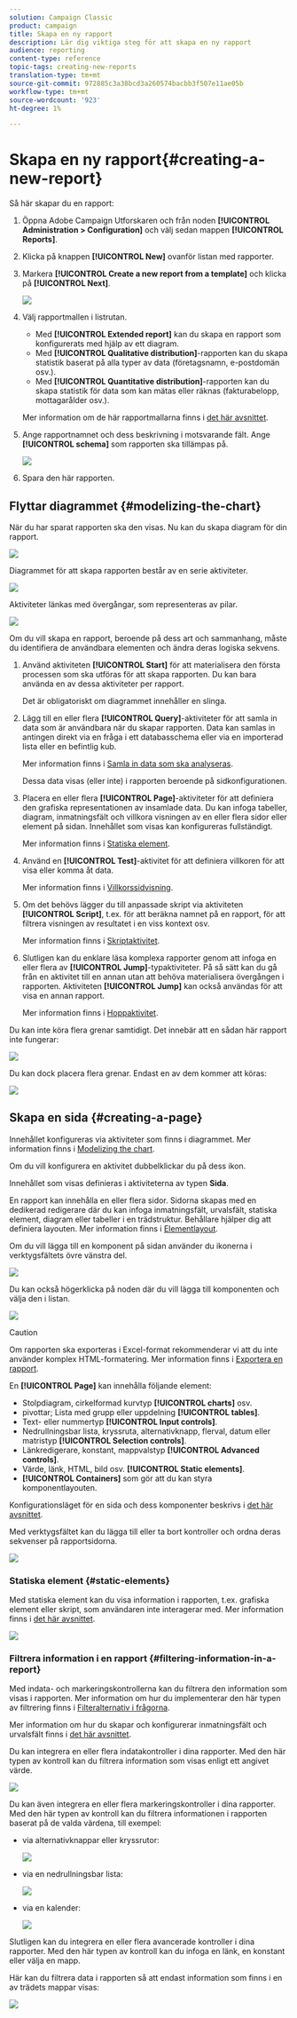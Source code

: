 ```yaml
---
solution: Campaign Classic
product: campaign
title: Skapa en ny rapport
description: Lär dig viktiga steg för att skapa en ny rapport
audience: reporting
content-type: reference
topic-tags: creating-new-reports
translation-type: tm+mt
source-git-commit: 972885c3a38bcd3a260574bacbb3f507e11ae05b
workflow-type: tm+mt
source-wordcount: '923'
ht-degree: 1%

---
```



# Skapa en ny rapport{#creating-a-new-report}

Så här skapar du en rapport:

1. Öppna Adobe Campaign Utforskaren och från noden **[!UICONTROL Administration > Configuration]** och välj sedan mappen **[!UICONTROL Reports]**.
1. Klicka på knappen **[!UICONTROL New]** ovanför listan med rapporter.
1. Markera **[!UICONTROL Create a new report from a template]** och klicka på **[!UICONTROL Next]**.

   ![](assets/s_ncs_advuser_report_wizard_new_01.png)

1. Välj rapportmallen i listrutan.

   * Med **[!UICONTROL Extended report]** kan du skapa en rapport som konfigurerats med hjälp av ett diagram.
   * Med **[!UICONTROL Qualitative distribution]**-rapporten kan du skapa statistik baserat på alla typer av data (företagsnamn, e-postdomän osv.).
   * Med **[!UICONTROL Quantitative distribution]**-rapporten kan du skapa statistik för data som kan mätas eller räknas (fakturabelopp, mottagarålder osv.).

   Mer information om de här rapportmallarna finns i [det här avsnittet](../../reporting/using/about-descriptive-analysis.md).

1. Ange rapportnamnet och dess beskrivning i motsvarande fält. Ange **[!UICONTROL schema]** som rapporten ska tillämpas på.

   ![](assets/s_ncs_advuser_report_wizard_020.png)

1. Spara den här rapporten.

## Flyttar diagrammet {#modelizing-the-chart}

När du har sparat rapporten ska den visas. Nu kan du skapa diagram för din rapport.

![](assets/s_ncs_user_report_wizard_021.png)

Diagrammet för att skapa rapporten består av en serie aktiviteter.

![](assets/s_ncs_advuser_report_wizard_031.png)

Aktiviteter länkas med övergångar, som representeras av pilar.

![](assets/s_ncs_advuser_report_wizard_032.png)

Om du vill skapa en rapport, beroende på dess art och sammanhang, måste du identifiera de användbara elementen och ändra deras logiska sekvens.

1. Använd aktiviteten **[!UICONTROL Start]** för att materialisera den första processen som ska utföras för att skapa rapporten. Du kan bara använda en av dessa aktiviteter per rapport.

   Det är obligatoriskt om diagrammet innehåller en slinga.

1. Lägg till en eller flera **[!UICONTROL Query]**-aktiviteter för att samla in data som är användbara när du skapar rapporten. Data kan samlas in antingen direkt via en fråga i ett databasschema eller via en importerad lista eller en befintlig kub.

   Mer information finns i [Samla in data som ska analyseras](../../reporting/using/collecting-data-to-analyze.md).

   Dessa data visas (eller inte) i rapporten beroende på sidkonfigurationen.

1. Placera en eller flera **[!UICONTROL Page]**-aktiviteter för att definiera den grafiska representationen av insamlade data. Du kan infoga tabeller, diagram, inmatningsfält och villkora visningen av en eller flera sidor eller element på sidan. Innehållet som visas kan konfigureras fullständigt.

   Mer information finns i [Statiska element](#static-elements).

1. Använd en **[!UICONTROL Test]**-aktivitet för att definiera villkoren för att visa eller komma åt data.

   Mer information finns i [Villkorssidvisning](../../reporting/using/defining-a-conditional-content.md#conditioning-page-display).

1. Om det behövs lägger du till anpassade skript via aktiviteten **[!UICONTROL Script]**, t.ex. för att beräkna namnet på en rapport, för att filtrera visningen av resultatet i en viss kontext osv.

   Mer information finns i [Skriptaktivitet](../../reporting/using/advanced-functionalities.md#script-activity).

1. Slutligen kan du enklare läsa komplexa rapporter genom att infoga en eller flera av **[!UICONTROL Jump]**-typaktiviteter. På så sätt kan du gå från en aktivitet till en annan utan att behöva materialisera övergången i rapporten. Aktiviteten **[!UICONTROL Jump]** kan också användas för att visa en annan rapport.

   Mer information finns i [Hoppaktivitet](../../reporting/using/advanced-functionalities.md#jump-activity).

Du kan inte köra flera grenar samtidigt. Det innebär att en sådan här rapport inte fungerar:

![](assets/reporting_graph_sample_ko.png)

Du kan dock placera flera grenar. Endast en av dem kommer att köras:

![](assets/reporting_graph_sample_ok.png)

## Skapa en sida {#creating-a-page}

Innehållet konfigureras via aktiviteter som finns i diagrammet. Mer information finns i [Modelizing the chart](#modelizing-the-chart).

Om du vill konfigurera en aktivitet dubbelklickar du på dess ikon.

Innehållet som visas definieras i aktiviteterna av typen **Sida**.

En rapport kan innehålla en eller flera sidor. Sidorna skapas med en dedikerad redigerare där du kan infoga inmatningsfält, urvalsfält, statiska element, diagram eller tabeller i en trädstruktur. Behållare hjälper dig att definiera layouten. Mer information finns i [Elementlayout](../../reporting/using/element-layout.md).

Om du vill lägga till en komponent på sidan använder du ikonerna i verktygsfältets övre vänstra del.

![](assets/reporting_add_component_in_page.png)

Du kan också högerklicka på noden där du vill lägga till komponenten och välja den i listan.

![](assets/s_ncs_advuser_report_wizard_09.png)

>[!CAUTION]
>
>Om rapporten ska exporteras i Excel-format rekommenderar vi att du inte använder komplex HTML-formatering. Mer information finns i [Exportera en rapport](../../reporting/using/actions-on-reports.md#exporting-a-report).

En **[!UICONTROL Page]** kan innehålla följande element:

* Stolpdiagram, cirkelformad kurvtyp **[!UICONTROL charts]** osv.
* pivottar; Lista med grupp eller uppdelning **[!UICONTROL tables]**.
* Text- eller nummertyp **[!UICONTROL Input controls]**.
* Nedrullningsbar lista, kryssruta, alternativknapp, flerval, datum eller matristyp **[!UICONTROL Selection controls]**.
* Länkredigerare, konstant, mappvalstyp **[!UICONTROL Advanced controls]**.
* Värde, länk, HTML, bild osv. **[!UICONTROL Static elements]**.
* **[!UICONTROL Containers]** som gör att du kan styra komponentlayouten.

Konfigurationsläget för en sida och dess komponenter beskrivs i [det här avsnittet](../../web/using/about-web-forms.md).

Med verktygsfältet kan du lägga till eller ta bort kontroller och ordna deras sekvenser på rapportsidorna.

![](assets/s_ncs_advuser_report_wizard_08.png)

### Statiska element {#static-elements}

Med statiska element kan du visa information i rapporten, t.ex. grafiska element eller skript, som användaren inte interagerar med. Mer information finns i [det här avsnittet](../../web/using/static-elements-in-a-web-form.md#inserting-html-content).

![](assets/s_advuser_report_page_activity_03.png)

### Filtrera information i en rapport {#filtering-information-in-a-report}

Med indata- och markeringskontrollerna kan du filtrera den information som visas i rapporten. Mer information om hur du implementerar den här typen av filtrering finns i [Filteralternativ i frågorna](../../reporting/using/collecting-data-to-analyze.md#filtering-options-in-the-queries).

Mer information om hur du skapar och konfigurerar inmatningsfält och urvalsfält finns i [det här avsnittet](../../web/using/about-web-forms.md).

Du kan integrera en eller flera indatakontroller i dina rapporter. Med den här typen av kontroll kan du filtrera information som visas enligt ett angivet värde.

![](assets/reporting_control_text.png)

Du kan även integrera en eller flera markeringskontroller i dina rapporter. Med den här typen av kontroll kan du filtrera informationen i rapporten baserat på de valda värdena, till exempel:

* via alternativknappar eller kryssrutor:

   ![](assets/reporting_radio_buttons.png)

* via en nedrullningsbar lista:

   ![](assets/reporting_control_list.png)

* via en kalender:

   ![](assets/reporting_control_date.png)

Slutligen kan du integrera en eller flera avancerade kontroller i dina rapporter. Med den här typen av kontroll kan du infoga en länk, en konstant eller välja en mapp.

Här kan du filtrera data i rapporten så att endast information som finns i en av trädets mappar visas:

![](assets/reporting_control_folder.png)
